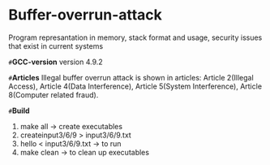 # Buffer-overrun-attack
Program represantation in memory, stack format and usage, security issues that exist in current systems

`#`**GCC-version**
version 4.9.2

`#`**Articles**
Illegal buffer overrun attack is shown in articles: Article 2(Illegal Access), Article 4(Data Interference), Article 5(System Interference), Article 8(Computer related fraud).

`#`**Build**
1. make all -> create executables
2. createinput3/6/9 > input3/6/9.txt
3. hello < input3/6/9.txt -> to run
4. make clean -> to clean up executables

